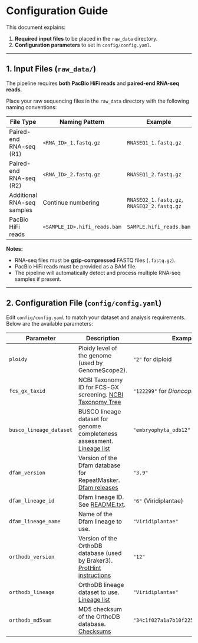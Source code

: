 # Configuration Guide

This document explains:

1. **Required input files** to be placed in the `raw_data` directory.  
2. **Configuration parameters** to set in `config/config.yaml`.

---

## 1. Input Files (`raw_data/`)

The pipeline requires **both PacBio HiFi reads** and **paired-end RNA-seq reads**.

Place your raw sequencing files in the `raw_data` directory with the following naming conventions:

| File Type                  | Naming Pattern               | Example                                    |
| -------------------------- | ---------------------------- | ------------------------------------------ |
| Paired-end RNA-seq (R1)    | `<RNA_ID>_1.fastq.gz`        | `RNASEQ1_1.fastq.gz`                       |
| Paired-end RNA-seq (R2)    | `<RNA_ID>_2.fastq.gz`        | `RNASEQ1_2.fastq.gz`                       |
| Additional RNA-seq samples | Continue numbering           | `RNASEQ2_1.fastq.gz`, `RNASEQ2_2.fastq.gz` |
| PacBio HiFi reads          | `<SAMPLE_ID>.hifi_reads.bam` | `SAMPLE.hifi_reads.bam`                    |

**Notes:**

- RNA-seq files must be **gzip-compressed** FASTQ files (`.fastq.gz`).
- PacBio HiFi reads must be provided as a BAM file.
- The pipeline will automatically detect and process multiple RNA-seq samples if present.

---

## 2. Configuration File (`config/config.yaml`)

Edit `config/config.yaml` to match your dataset and analysis requirements.  
Below are the available parameters:

| Parameter               | Description                                                  | Example                                    |
| ----------------------- | ------------------------------------------------------------ | ------------------------------------------ |
| `ploidy`                | Ploidy level of the genome (used by GenomeScope2).           | `"2"` for diploid                          |
| `fcs_gx_taxid`          | NCBI Taxonomy ID for FCS-GX screening. [NCBI Taxonomy Tree](https://www.ncbi.nlm.nih.gov/datasets/taxonomy/tree/) | `"122299"` for *Dioncophyllum thollonii* |
| `busco_lineage_dataset` | BUSCO lineage dataset for genome completeness assessment. [Lineage list](https://busco-data.ezlab.org/v5/data/lineages/) | `"embryophyta_odb12"`                      |
| `dfam_version`          | Version of the Dfam database for RepeatMasker. [Dfam releases](https://www.dfam.org) | `"3.9"`                                    |
| `dfam_lineage_id`       | Dfam lineage ID. See [README.txt](https://www.dfam.org/releases/current/families/FamDB/README.txt). | `"6"` (Viridiplantae)                      |
| `dfam_lineage_name`     | Name of the Dfam lineage to use.                             | `"Viridiplantae"`                          |
| `orthodb_version`       | Version of the OrthoDB database (used by Braker3). [ProtHint instructions](https://github.com/gatech-genemark/ProtHint#protein-database-preparation) | `"12"`                                     |
| `orthodb_lineage`       | OrthoDB lineage dataset to use. [Lineage list](https://bioinf.uni-greifswald.de/bioinf/partitioned_odb12/) | `"Viridiplantae"`                          |
| `orthodb_md5sum`        | MD5 checksum of the OrthoDB database. [Checksums](https://bioinf.uni-greifswald.de/bioinf/partitioned_odb12/) | `"34c1f027a1a7b10f225b69fbd5500587"`       |
